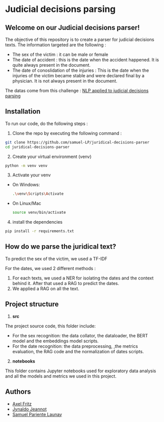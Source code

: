 # Judicial decisions parsing

## Welcome on our Judicial decisions parser!

The objective of this repository is to create a parser for judicial decisions texts. 
The information targeted are the following :
- The sex of the victim : it can be male or female
- The date of accident : this is the date when the accident happened. It is quite always present in the document.
- The date of conoslidation of the injuries : This is the date when the injuries of the victim became stable and were declared final by a physician. It is not always present in the document.

The datas come from this challenge : [NLP applied to judicial decisions parsing](https://challengedata.ens.fr/participants/challenges/24/)

## Installation

To run our code, do the following steps : 

1. Clone the repo by executing the following command :

```bash
git clone https://github.com/samuel-LP/juridical-decisions-parser
cd juridical-decisions-parser
```

2. Create your virtual environment (venv) 

```bash
python -m venv venv
```

3. Activate your venv
- On Windows:

    ```bash
    .\venv\Scripts\Activate
    ```

- On Linux/Mac

    ```bash
    source venv/bin/activate
    ```

4. install the dependencies

```bash
pip install -r requirements.txt
```

## How do we parse the juridical text?

To predict the sex of the victim, we used a TF-IDF

For the dates, we used 2 different methods :
1. For each texts, we used a NER for isolating the dates and the context behind it. After that used a RAG to predict the dates.
2. We applied a RAG on all the text.

## Project structure

1. **src**

The project source code, this folder include:
- For the sex recognition: the data collator, the dataloader, the BERT model and the embeddings model scripts.
- For the date recognition: the data preprocessing, ,the metrics evaluation, the RAG code and the normalization of dates scripts.

2. **notebooks**

This folder contains Jupyter notebooks used for exploratory data analysis and all the models and metrics we used in this project.

## Authors

- [Axel Fritz](https://github.com/AxelFritz2)
- [Jynaldo Jeannot](https://github.com/jeannoj99)
- [Samuel Pariente Launay](https://github.com/samuel-LP)
